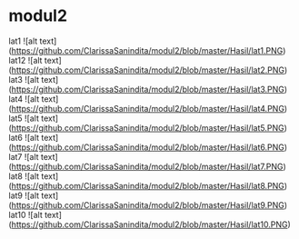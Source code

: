 # modul2
lat1
![alt text] (https://github.com/ClarissaSanindita/modul2/blob/master/Hasil/lat1.PNG)
lat12
![alt text] (https://github.com/ClarissaSanindita/modul2/blob/master/Hasil/lat2.PNG)
lat3
![alt text] (https://github.com/ClarissaSanindita/modul2/blob/master/Hasil/lat3.PNG)
lat4
![alt text] (https://github.com/ClarissaSanindita/modul2/blob/master/Hasil/lat4.PNG)
lat5
![alt text] (https://github.com/ClarissaSanindita/modul2/blob/master/Hasil/lat5.PNG)
lat6
![alt text] (https://github.com/ClarissaSanindita/modul2/blob/master/Hasil/lat6.PNG)
lat7
![alt text] (https://github.com/ClarissaSanindita/modul2/blob/master/Hasil/lat7.PNG)
lat8
![alt text] (https://github.com/ClarissaSanindita/modul2/blob/master/Hasil/lat8.PNG)
lat9
![alt text] (https://github.com/ClarissaSanindita/modul2/blob/master/Hasil/lat9.PNG)
lat10
![alt text] (https://github.com/ClarissaSanindita/modul2/blob/master/Hasil/lat10.PNG)
